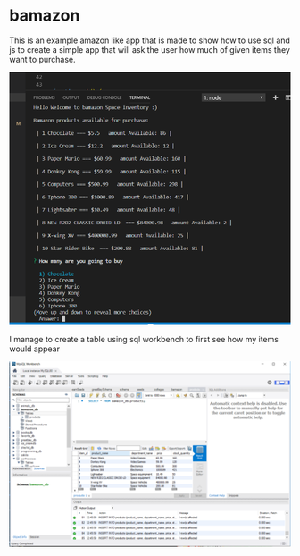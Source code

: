 # bamazon
This is an example amazon like app that is made to show how to use sql and js to create a simple app that will ask the user how much of given items they want to purchase.

![EXAMPLE](files.PNG)

I manage to create a table using sql workbench to first see how my items would appear 

![DB](dbinit.PNG)

